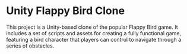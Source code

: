 # Unity Flappy Bird Clone
 This project is a Unity-based clone of the popular Flappy Bird game. It includes a set of scripts and assets for creating a fully functional game, featuring a bird character that players can control to navigate through a series of obstacles.
